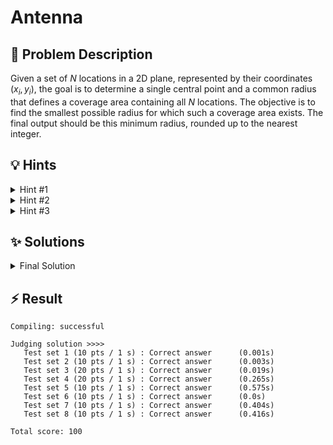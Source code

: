 # Antenna

## 📝 Problem Description

Given a set of $N$ locations in a 2D plane, represented by their coordinates $(x_i, y_i)$, the goal is to determine a single central point and a common radius that defines a coverage area containing all $N$ locations. The objective is to find the smallest possible radius for which such a coverage area exists. The final output should be this minimum radius, rounded up to the nearest integer.

## 💡 Hints

<details>
<summary>Hint #1</summary>
The problem asks you to find an optimal location for a transmitter, which will become the center of a circular coverage area. The size of this area, its radius, is determined by the point or points that are farthest from this optimal center. Think about which of the given locations are most likely to constrain the size of this minimal coverage area.
</details>
<details>
<summary>Hint #2</summary>
This problem can be modeled geometrically. The task is to find the smallest circle that encloses all given points. A key property of this minimal circle is that it is uniquely determined by either two of the points forming a diameter, or three of the points lying on its circumference. This is a classic problem in the field of computational geometry.
</details>
<details>
<summary>Hint #3</summary>
This is a well-known problem called the **Smallest Enclosing Circle** (or Minimum Enclosing Circle). Implementing an algorithm for it from scratch (like Welzl's algorithm) can be quite complex, especially when dealing with geometric edge cases and numerical precision. The large coordinate values given in the problem statement can easily lead to floating-point errors with standard `double` or `long double` types. For a robust solution, consider using a specialized library designed for computational geometry, such as the **Computational Geometry Algorithms Library (CGAL)**.
</details>

## ✨ Solutions

<details>
<summary>Final Solution</summary>
This problem is a classic computational geometry task: finding the **Smallest Enclosing Circle** for a given set of points. The center of the radio transmitter corresponds to the center of this circle, and the transmission radius is the circle's radius.

### Approach: Using a Computational Geometry Library (CGAL)

Implementing an algorithm for the smallest enclosing circle from scratch is challenging. It requires handling various geometric configurations and, more importantly, dealing with numerical precision. The input coordinates can be large, making standard floating-point arithmetic prone to errors.

A more practical and robust approach, especially in an academic or competitive setting, is to use a specialized library like the **Computational Geometry Algorithms Library (CGAL)**. CGAL provides highly optimized and numerically stable implementations for a vast range of geometric problems.

### C++ Implementation with CGAL

The solution uses CGAL's `Min_circle_2` component to solve the problem directly.

1.  **Kernel Selection**: We use `Exact_predicates_exact_constructions_kernel_with_sqrt`. This is a crucial choice. This "kernel" tells CGAL to use number types that can represent calculations (including square roots) *exactly*, without any loss of precision. This avoids the floating-point errors that would likely arise from using standard `double` types with large coordinates.

2.  **Algorithm Usage**:
    *   We read all input coordinates and store them as `Point` objects in a `std::vector`.
    *   The core of the solution is the line: `MinCircle mc(points.begin(), points.end(), true);`. This creates an instance of the `Min_circle_2` algorithm, passing the collection of points. The algorithm automatically computes the smallest enclosing circle. The `true` parameter enables a randomized processing of points, which leads to an excellent expected runtime.
    *   The resulting circle object is retrieved via `mc.circle()`.

3.  **Outputting the Radius**:
    *   The problem requires the smallest *integral* transmission radius.
    *   We get the squared radius from the circle object using `c.squared_radius()`.
    *   We then compute the actual radius by taking the square root using `CGAL::sqrt()`. This operation is also performed with exact precision by the kernel.
    *   Finally, we need to find the ceiling of this exact radius value. The helper function `ceil_to_double` handles the conversion from CGAL's exact number type to a `double` and computes the ceiling carefully to avoid floating-point inaccuracies, ensuring the correct integer output.

```cpp
#include <iostream>
#include <vector>
#include <cmath>
#include <iomanip>

// CGAL headers for the smallest enclosing circle problem
#include <CGAL/Exact_predicates_exact_constructions_kernel_with_sqrt.h>
#include <CGAL/Min_circle_2.h>
#include <CGAL/Min_circle_2_traits_2.h>

// Define the kernel and other necessary types for convenience.
// Using a kernel with exact constructions and square root support is vital for precision.
using K = CGAL::Exact_predicates_exact_constructions_kernel_with_sqrt;
using Traits = CGAL::Min_circle_2_traits_2<K>;
using MinCircle = CGAL::Min_circle_2<Traits>;
using Point = K::Point_2;

// A helper function to safely compute the ceiling of a CGAL number type.
// It converts to a double and performs checks to correct for potential
// floating-point representation errors near integers.
double ceil_to_double(const K::FT& x) {
  double a = std::ceil(CGAL::to_double(x));
  while (a < x) a += 1;
  while (a - 1 >= x) a -= 1;
  return a;
}

void solve() {
  while (true) {
    int n;
    std::cin >> n;
    if (n == 0) break;

    std::vector<Point> points(n);
    for (int i = 0; i < n; ++i) {
      long x, y;
      std::cin >> x >> y;
      points[i] = Point(x, y);
    }

    // Create a Min_circle_2 object. The constructor computes the smallest
    // enclosing circle for the points in the given range.
    // The `true` argument enables randomization for better expected performance.
    MinCircle mc(points.begin(), points.end(), true);
    Traits::Circle c = mc.circle();

    // Calculate the radius by taking the square root of the squared radius.
    // This calculation is exact thanks to the chosen kernel.
    K::FT radius_exact = CGAL::sqrt(c.squared_radius());

    // Set output precision and print the ceiling of the radius as an integer.
    std::cout << std::setprecision(0) << std::fixed;
    std::cout << ceil_to_double(radius_exact) << std::endl;
  }
}

int main() {
  std::ios_base::sync_with_stdio(false);
  solve();
  return 0;
}
```
</details>

## ⚡ Result

```plaintext
Compiling: successful

Judging solution >>>>
   Test set 1 (10 pts / 1 s) : Correct answer      (0.001s)
   Test set 2 (10 pts / 1 s) : Correct answer      (0.003s)
   Test set 3 (20 pts / 1 s) : Correct answer      (0.019s)
   Test set 4 (20 pts / 1 s) : Correct answer      (0.265s)
   Test set 5 (10 pts / 1 s) : Correct answer      (0.575s)
   Test set 6 (10 pts / 1 s) : Correct answer      (0.0s)
   Test set 7 (10 pts / 1 s) : Correct answer      (0.404s)
   Test set 8 (10 pts / 1 s) : Correct answer      (0.416s)

Total score: 100
```